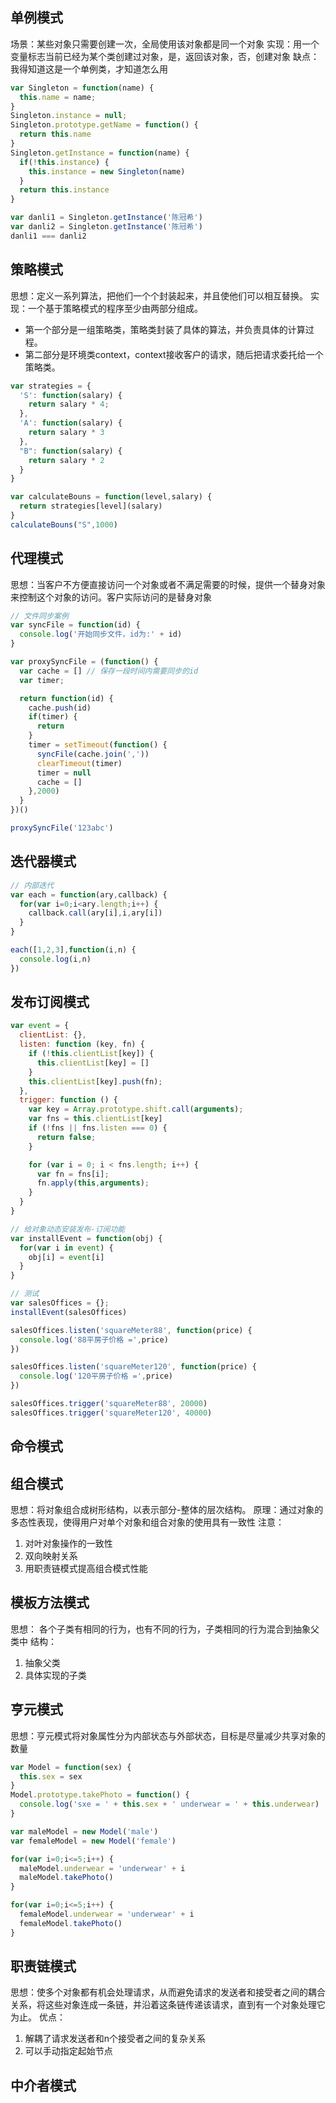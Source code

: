 ## 单例模式
场景：某些对象只需要创建一次，全局使用该对象都是同一个对象
实现：用一个变量标志当前已经为某个类创建过对象，是，返回该对象，否，创建对象
缺点：我得知道这是一个单例类，才知道怎么用
```js
var Singleton = function(name) {
  this.name = name;
}
Singleton.instance = null;
Singleton.prototype.getName = function() {
  return this.name
}
Singleton.getInstance = function(name) {
  if(!this.instance) {
    this.instance = new Singleton(name)
  } 
  return this.instance
}

var danli1 = Singleton.getInstance('陈冠希')
var danli2 = Singleton.getInstance('陈冠希')
danli1 === danli2
```

## 策略模式
思想：定义一系列算法，把他们一个个封装起来，并且使他们可以相互替换。
实现：一个基于策略模式的程序至少由两部分组成。
- 第一个部分是一组策略类，策略类封装了具体的算法，并负责具体的计算过程。
- 第二部分是环境类context，context接收客户的请求，随后把请求委托给一个策略类。
```js
var strategies = {
  'S': function(salary) {
    return salary * 4;
  },
  'A': function(salary) {
    return salary * 3
  },
  "B": function(salary) {
    return salary * 2
  }
}

var calculateBouns = function(level,salary) {
  return strategies[level](salary)
}
calculateBouns("S",1000)
```

## 代理模式
思想：当客户不方便直接访问一个对象或者不满足需要的时候，提供一个替身对象来控制这个对象的访问。客户实际访问的是替身对象
```js
// 文件同步案例
var syncFile = function(id) {
  console.log('开始同步文件，id为:' + id)
}

var proxySyncFile = (function() {
  var cache = [] // 保存一段时间内需要同步的id
  var timer;

  return function(id) {
    cache.push(id)
    if(timer) {
      return
    }
    timer = setTimeout(function() {
      syncFile(cache.join(','))
      clearTimeout(timer)
      timer = null
      cache = []
    },2000)
  }
})()

proxySyncFile('123abc')
```

## 迭代器模式
```js
// 内部迭代
var each = function(ary,callback) {
  for(var i=0;i<ary.length;i++) {
    callback.call(ary[i],i,ary[i])
  }
}

each([1,2,3],function(i,n) {
  console.log(i,n)
})
```

## 发布订阅模式
```js
var event = {
  clientList: {},
  listen: function (key, fn) {
    if (!this.clientList[key]) {
      this.clientList[key] = []
    }
    this.clientList[key].push(fn);
  },
  trigger: function () {
    var key = Array.prototype.shift.call(arguments);
    var fns = this.clientList[key]
    if (!fns || fns.listen === 0) {
      return false;
    }

    for (var i = 0; i < fns.length; i++) {
      var fn = fns[i];
      fn.apply(this,arguments);
    }
  }
}

// 给对象动态安装发布-订阅功能
var installEvent = function(obj) {
  for(var i in event) {
    obj[i] = event[i]
  }
}

// 测试
var salesOffices = {};
installEvent(salesOffices)

salesOffices.listen('squareMeter88', function(price) {
  console.log('88平房子价格 =',price)
})

salesOffices.listen('squareMeter120', function(price) {
  console.log('120平房子价格 =',price)
})

salesOffices.trigger('squareMeter88', 20000)
salesOffices.trigger('squareMeter120', 40000)
```

## 命令模式

## 组合模式
思想：将对象组合成树形结构，以表示部分-整体的层次结构。
原理：通过对象的多态性表现，使得用户对单个对象和组合对象的使用具有一致性
注意： 
1. 对叶对象操作的一致性
2. 双向映射关系
3. 用职责链模式提高组合模式性能

## 模板方法模式
思想： 各个子类有相同的行为，也有不同的行为，子类相同的行为混合到抽象父类中
结构：
1. 抽象父类
2. 具体实现的子类

## 亨元模式
思想：亨元模式将对象属性分为内部状态与外部状态，目标是尽量减少共享对象的数量
```js
var Model = function(sex) {
  this.sex = sex
}
Model.prototype.takePhoto = function() {
  console.log('sxe = ' + this.sex + ' underwear = ' + this.underwear)
}

var maleModel = new Model('male')
var femaleModel = new Model('female')

for(var i=0;i<=5;i++) {
  maleModel.underwear = 'underwear' + i
  maleModel.takePhoto()
}

for(var i=0;i<=5;i++) {
  femaleModel.underwear = 'underwear' + i
  femaleModel.takePhoto()
}
```

## 职责链模式
思想：使多个对象都有机会处理请求，从而避免请求的发送者和接受者之间的耦合关系，将这些对象连成一条链，并沿着这条链传递该请求，直到有一个对象处理它为止。
优点：
1. 解耦了请求发送者和n个接受者之间的复杂关系
2. 可以手动指定起始节点

## 中介者模式

